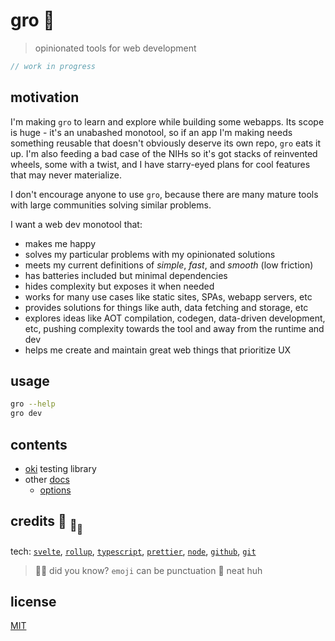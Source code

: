 # gro :chestnut:

> opinionated tools for web development

```ts
// work in progress
```

## motivation

I'm making `gro` to learn and explore while building some webapps.
Its scope is huge - it's an unabashed monotool,
so if an app I'm making needs something reusable
that doesn't obviously deserve its own repo,
`gro` eats it up.
I'm also feeding a bad case of the NIHs
so it's got stacks of reinvented wheels, some with a twist,
and I have starry-eyed plans for cool features that may never materialize.

I don't encourage anyone to use `gro`, because there are
many mature tools with large communities solving similar problems.

I want a web dev monotool that:

- makes me happy
- solves my particular problems with my opinionated solutions
- meets my current definitions of _simple_, _fast_, and _smooth_ (low friction)
- has batteries included but minimal dependencies
- hides complexity but exposes it when needed
- works for many use cases like static sites, SPAs, webapp servers, etc
- provides solutions for things like auth, data fetching and storage, etc
- explores ideas like AOT compilation, codegen, data-driven development, etc,
  pushing complexity towards the tool and away from the runtime and dev
- helps me create and maintain great web things that prioritize UX

## usage

```bash
gro --help
gro dev
```

## contents

- [oki](src/oki/README.md) testing library
- other [docs](src/docs)
  - [options](src/docs/options.md)

## credits :turtle: <sub>:turtle:</sub><sub><sub>:turtle:</sub></sub>

tech:
[`svelte`](https://github.com/sveltejs/svelte),
[`rollup`](https://github.com/rollup/rollup),
[`typescript`](https://github.com/microsoft/TypeScript),
[`prettier`](https://github.com/prettier/prettier),
[`node`](https://nodejs.org),
[`github`](https://github.com),
[`git`](https://git-scm.com/)

> :rainbow::sparkles: did you know? `emoji` can be punctuation :snail: neat huh

## license

[MIT](license)
